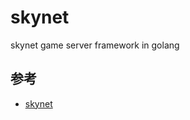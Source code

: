 # skynet

skynet game server framework in golang

## 参考
- [skynet](https://github.com/cloudwu/skynet)